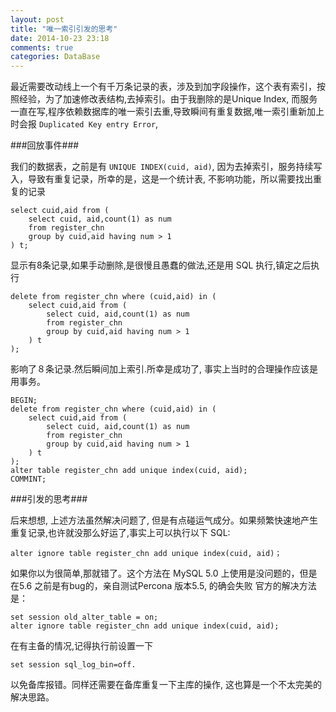 ```yaml
---
layout: post
title: "唯一索引引发的思考"
date: 2014-10-23 23:18
comments: true
categories: DataBase
---
```


最近需要改动线上一个有千万条记录的表，涉及到加字段操作，这个表有索引，按照经验，为了加速修改表结构,去掉索引。由于我删除的是Unique Index, 而服务一直在写,程序依赖数据库的唯一索引去重,导致瞬间有重复数据,唯一索引重新加上时会报 `Duplicated Key entry Error`,

###回放事件###


我们的数据表，之前是有 `UNIQUE INDEX(cuid, aid)`, 因为去掉索引，服务持续写入，导致有重复记录，所幸的是，这是一个统计表, 不影响功能，所以需要找出重复的记录

```
select cuid,aid from (
    select cuid, aid,count(1) as num
    from register_chn 
    group by cuid,aid having num > 1
) t;
```

显示有8条记录,如果手动删除,是很慢且愚蠢的做法,还是用 SQL 执行,镇定之后执行

```
delete from register_chn where (cuid,aid) in (
    select cuid,aid from (
        select cuid, aid,count(1) as num
        from register_chn
        group by cuid,aid having num > 1
    ) t
);
```
影响了８条记录.然后瞬间加上索引.所幸是成功了, 事实上当时的合理操作应该是用事务。

```
BEGIN;
delete from register_chn where (cuid,aid) in (
    select cuid,aid from (
        select cuid, aid,count(1) as num
        from register_chn
        group by cuid,aid having num > 1
    ) t
);
alter table register_chn add unique index(cuid, aid);
COMMINT;
```

###引发的思考###

后来想想, 上述方法虽然解决问题了, 但是有点碰运气成分。如果频繁快速地产生重复记录,也许就没那么好运了,事实上可以执行以下 SQL:

```
alter ignore table register_chn add unique index(cuid, aid)；
```

如果你以为很简单,那就错了。这个方法在 MySQL 5.0 上使用是没问题的，但是在5.6 之前是有bug的，亲自测试Percona 版本5.5, 的确会失败
官方的解决方法是：

```
set session old_alter_table = on;
alter ignore table register_chn add unique index(cuid, aid);
```

在有主备的情况,记得执行前设置一下

```
set session sql_log_bin=off. 
```
以免备库报错。同样还需要在备库重复一下主库的操作, 这也算是一个不太完美的解决思路。


